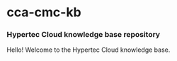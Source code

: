 # cca-cmc-kb
### Hypertec Cloud knowledge base repository

Hello!  Welcome to the Hypertec Cloud knowledge base.
